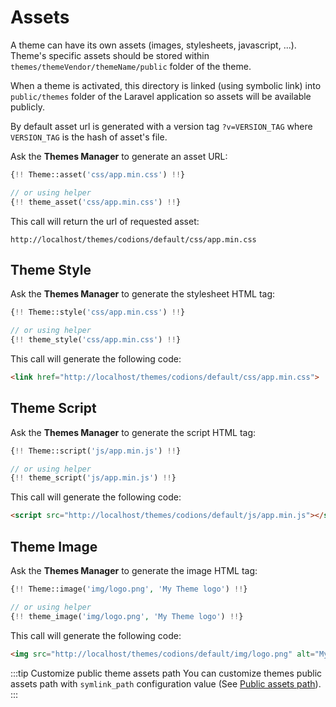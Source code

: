# Assets
A theme can have its own assets (images, stylesheets, javascript, ...). Theme's specific assets should be stored within <code>themes/themeVendor/themeName/public</code> folder of the theme.

When a theme is activated, this directory is linked (using symbolic link) into <code>public/themes</code> folder of the Laravel application so assets will be available publicly.

By default asset url is generated with a version tag `?v=VERSION_TAG` where `VERSION_TAG` is the hash of asset's file.

Ask the **Themes Manager** to generate an asset URL:
```php
{!! Theme::asset('css/app.min.css') !!}

// or using helper
{!! theme_asset('css/app.min.css') !!}
```

This call will return the url of requested asset:
```
http://localhost/themes/codions/default/css/app.min.css
```

## Theme Style
Ask the **Themes Manager** to generate the stylesheet HTML tag:
```php
{!! Theme::style('css/app.min.css') !!}

// or using helper
{!! theme_style('css/app.min.css') !!}
```

This call will generate the following code:
```html
<link href="http://localhost/themes/codions/default/css/app.min.css">
```

## Theme Script
Ask the **Themes Manager** to generate the script HTML tag:
```php
{!! Theme::script('js/app.min.js') !!}

// or using helper
{!! theme_script('js/app.min.js') !!}
```

This call will generate the following code:
```html
<script src="http://localhost/themes/codions/default/js/app.min.js"></script>
```

## Theme Image
Ask the **Themes Manager** to generate the image HTML tag:
```php
{!! Theme::image('img/logo.png', 'My Theme logo') !!}

// or using helper
{!! theme_image('img/logo.png', 'My Theme logo') !!}
```
This call will generate the following code:
```html
<img src="http://localhost/themes/codions/default/img/logo.png" alt="My Theme logo" />
```

:::tip Customize public theme assets path
You can customize themes public assets path with `symlink_path` configuration value (See [Public assets path](/configuration/assets)).
:::
